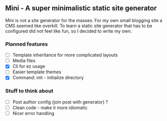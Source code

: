## Mini - A super minimalistic static site generator

Mini is not a site generator for the masses. For my own small blogging site a CMS seemed like overkill. To learn a static site generator that has to be configured did not feel like fun, so I decided to write my own. 

### Planned features

- [ ] Template inheritance for more complicated layouts
- [ ] Media files 
- [x] Cli for ez usage
- [ ] Easier template themes
- [x] Command: init - initialize directory 

### Stuff to think about

- [ ] Post author config (join post with generator) ?
- [ ] Clean code - make it more idiomatic
- [ ] Nicer error handling
